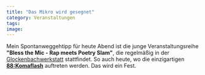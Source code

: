 ```yaml
---
title: "Das Mikro wird gesegnet"
category: Veranstaltungen
tags: 
image: 
---
```


Mein Spontanweggehtipp für heute Abend ist die junge Veranstaltungsreihe **"Bless the Mic - Rap meets Poetry Slam"**, die regelmäßig in der [Glockenbachwerkstatt](http://www.glockenbachwerkstatt.de/) stattfindet. So auch heute, wo die einzigartigen [**88:Komaflash**](http://www.88komaflash.de) auftreten werden. Das wird ein Fest.
